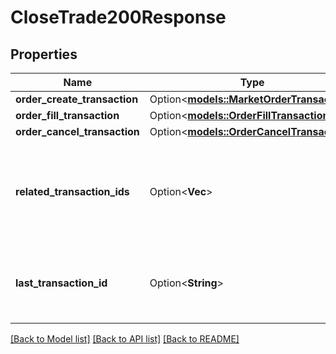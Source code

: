 # CloseTrade200Response

## Properties

Name | Type | Description | Notes
------------ | ------------- | ------------- | -------------
**order_create_transaction** | Option<[**models::MarketOrderTransaction**](MarketOrderTransaction.md)> |  | [optional]
**order_fill_transaction** | Option<[**models::OrderFillTransaction**](OrderFillTransaction.md)> |  | [optional]
**order_cancel_transaction** | Option<[**models::OrderCancelTransaction**](OrderCancelTransaction.md)> |  | [optional]
**related_transaction_ids** | Option<**Vec<String>**> | The IDs of all Transactions that were created while satisfying the request. | [optional]
**last_transaction_id** | Option<**String**> | The ID of the most recent Transaction created for the Account | [optional]

[[Back to Model list]](../README.md#documentation-for-models) [[Back to API list]](../README.md#documentation-for-api-endpoints) [[Back to README]](../README.md)


